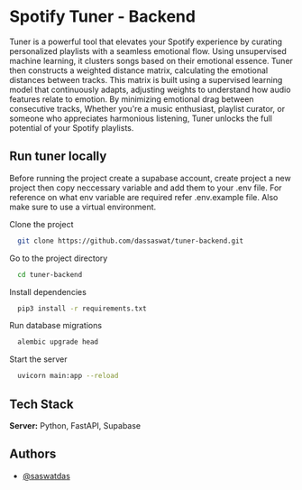 # Spotify Tuner - Backend

Tuner is a powerful tool that elevates your Spotify experience by curating personalized playlists with a seamless emotional flow. Using unsupervised machine learning, it clusters songs based on their emotional essence. Tuner then constructs a weighted distance matrix, calculating the emotional distances between tracks. This matrix is built using a supervised learning model that continuously adapts, adjusting weights to understand how audio features relate to emotion. By minimizing emotional drag between consecutive tracks, Whether you're a music enthusiast, playlist curator, or someone who appreciates harmonious listening, Tuner unlocks the full potential of your Spotify playlists.

## Run tuner locally

Before running the project create a supabase account, create project a new project then copy neccessary variable and add them to your .env file. For reference on what env variable are required refer .env.example file. Also make sure to use a virtual environment.

Clone the project

```bash
  git clone https://github.com/dassaswat/tuner-backend.git
```

Go to the project directory

```bash
  cd tuner-backend
```

Install dependencies

```bash
  pip3 install -r requirements.txt
```

Run database migrations

```bash
  alembic upgrade head
```

Start the server

```bash
  uvicorn main:app --reload
```

## Tech Stack

**Server:** Python, FastAPI, Supabase

## Authors

- [@saswatdas](https://www.github.com/dassaswat)
